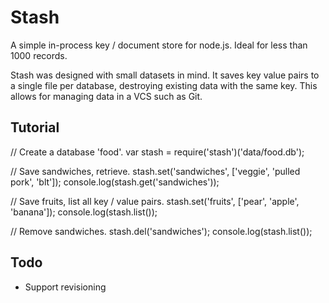 
# Stash

A simple in-process key / document store for node.js. Ideal for less than 1000
records.

Stash was designed with small datasets in mind. It saves key value pairs to
a single file per database, destroying existing data with the same key. This
allows for managing data in a VCS such as Git.

## Tutorial

// Create a database 'food'.
var stash = require('stash')('data/food.db');

// Save sandwiches, retrieve.
stash.set('sandwiches', ['veggie', 'pulled pork', 'blt']);
console.log(stash.get('sandwiches'));

// Save fruits, list all key / value pairs.
stash.set('fruits', ['pear', 'apple', 'banana']);
console.log(stash.list());

// Remove sandwiches.
stash.del('sandwiches');
console.log(stash.list());

## Todo

- Support revisioning
